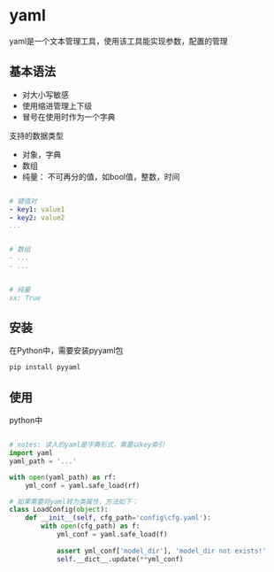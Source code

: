 # yaml

yaml是一个文本管理工具，使用该工具能实现参数，配置的管理

## 基本语法

- 对大小写敏感
- 使用缩进管理上下级
- 冒号在使用时作为一个字典

支持的数据类型
- 对象，字典
- 数组
- 纯量： 不可再分的值，如bool值，整数，时间

```yaml

# 键值对
- key1: value1
- key2: value2
...


# 数组
- ...
- ... 


# 纯量
xx: True    
```

## 安装
在Python中，需要安装pyyaml包
```bash
pip install pyyaml  
```

## 使用

python中
```python

# notes: 读入的yaml是字典形式，需要以key索引
import yaml
yaml_path = '...'

with open(yaml_path) as rf:
    yml_conf = yaml.safe_load(rf)
```

```python
# 如果需要将yaml转为类属性，方法如下：
class LoadConfig(object):
    def __init__(self, cfg_path='config\cfg.yaml'):
        with open(cfg_path) as f:
            yml_conf = yaml.safe_load(f)
            
            assert yml_conf['model_dir'], 'model_dir not exists!'
            self.__dict__.update(**yml_conf)
```
